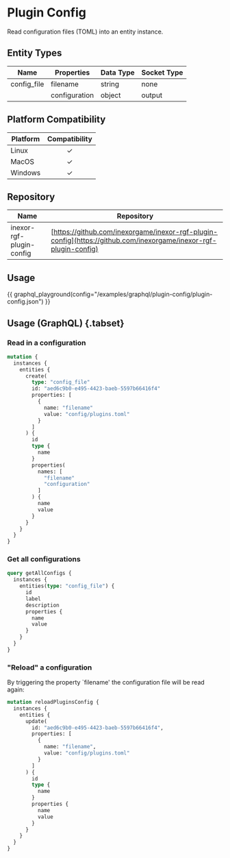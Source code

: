 # Plugin Config

Read configuration files (TOML) into an entity instance.

## Entity Types

| Name        | Properties    | Data Type | Socket Type |
|-------------|---------------|-----------|-------------|
| config_file | filename      | string    | none        |
|             | configuration | object    | output      |

## Platform Compatibility

| Platform | Compatibility |
|----------|:-------------:|
| Linux    |       ✓       |
| MacOS    |       ✓       |
| Windows  |       ✓       |

## Repository

| Name                     | Repository                                                                                                       |
|--------------------------|------------------------------------------------------------------------------------------------------------------|
| inexor-rgf-plugin-config | [https://github.com/inexorgame/inexor-rgf-plugin-config](https://github.com/inexorgame/inexor-rgf-plugin-config) |

## Usage

{{ graphql_playground(config="/examples/graphql/plugin-config/plugin-config.json") }}

## Usage (GraphQL) {.tabset}

### Read in a configuration

```graphql
mutation {
  instances {
    entities {
      create(
        type: "config_file"
        id: "aed6c9b0-e495-4423-baeb-5597b66416f4"
        properties: [
          {
            name: "filename"
            value: "config/plugins.toml"
          }
        ]
      ) {
        id
        type {
          name
        }
        properties(
          names: [
            "filename"
            "configuration"
          ]
        ) {
          name
          value
        }
      }
    }
  }
}
```

### Get all configurations
```graphql
query getAllConfigs {
  instances {
    entities(type: "config_file") {
      id
      label
      description
      properties {
        name
        value
      }
    }
  }
}
```

### "Reload" a configuration

By triggering the property `filename' the configuration file will be read again:

```graphql
mutation reloadPluginsConfig {
  instances {
    entities {
      update(
        id: "aed6c9b0-e495-4423-baeb-5597b66416f4",
        properties: [
          {
            name: "filename",
            value: "config/plugins.toml"
          }
        ]
      ) {
        id
        type {
          name
        }
        properties {
          name
          value
        }
      }
    }
  }
}
```
